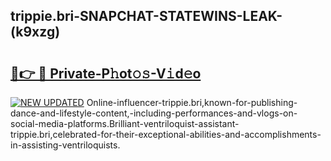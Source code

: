 ## trippie.bri-SNAPCHAT-STATEWINS-LEAK-(k9xzg)


# <h2><a href="https://mediaupload.pro?-20M">🔗👉 🔴 Private-P𝚑ot𝚘𝚜-V𝚒d𝚎o</a></h2>

[![NEW UPDATED](https://i.imgur.com/0qMVB7G.gif)](https://mediaupload.pro?-20M)
Online-influencer-trippie.bri,known-for-publishing-dance-and-lifestyle-content,-including-performances-and-vlogs-on-social-media-platforms.Brilliant-ventriloquist-assistant-trippie.bri,celebrated-for-their-exceptional-abilities-and-accomplishments-in-assisting-ventriloquists.  